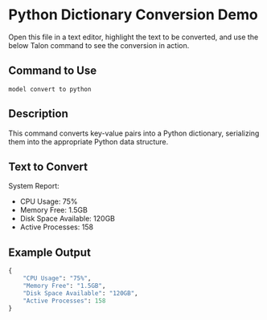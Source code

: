 # Python Dictionary Conversion Demo

Open this file in a text editor, highlight the text to be converted, and use the below Talon command to see the conversion in action.

## Command to Use

`model convert to python`

## Description

This command converts key-value pairs into a Python dictionary, serializing them into the appropriate Python data structure.

## Text to Convert

System Report:
- CPU Usage: 75%
- Memory Free: 1.5GB
- Disk Space Available: 120GB
- Active Processes: 158

## Example Output

```python
{
    "CPU Usage": "75%",
    "Memory Free": "1.5GB",
    "Disk Space Available": "120GB",
    "Active Processes": 158
}
```
